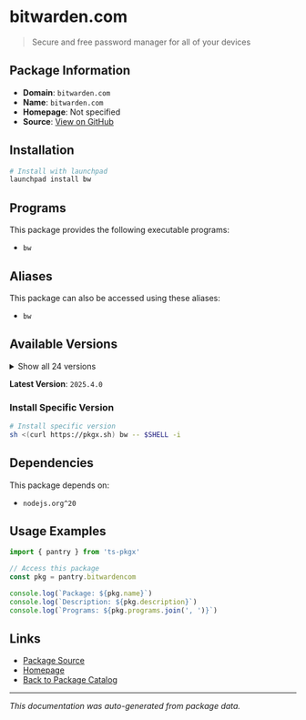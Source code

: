# bitwarden.com

> Secure and free password manager for all of your devices

## Package Information

- **Domain**: `bitwarden.com`
- **Name**: `bitwarden.com`
- **Homepage**: Not specified
- **Source**: [View on GitHub](https://github.com/pkgxdev/pantry/tree/main/projects/bitwarden.com/package.yml)

## Installation

```bash
# Install with launchpad
launchpad install bw
```

## Programs

This package provides the following executable programs:

- `bw`

## Aliases

This package can also be accessed using these aliases:

- `bw`

## Available Versions

<details>
<summary>Show all 24 versions</summary>

- `2025.4.0`, `2025.3.0`, `2025.2.0`, `2025.1.3`, `2025.1.2`
- `2025.1.1`, `2025.1.0`, `2024.12.0`, `2024.11.1`, `2024.11.0`
- `2024.10.0`, `2024.9.0`, `2024.8.2`, `2024.8.1`, `2024.7.2`
- `2024.7.1`, `2024.6.1`, `2024.6.0`, `2024.4.1`, `2024.4.0`
- `2024.3.1`, `2024.2.1`, `2024.2.0`, `1.22.1`

</details>

**Latest Version**: `2025.4.0`

### Install Specific Version

```bash
# Install specific version
sh <(curl https://pkgx.sh) bw -- $SHELL -i
```

## Dependencies

This package depends on:

- `nodejs.org^20`

## Usage Examples

```typescript
import { pantry } from 'ts-pkgx'

// Access this package
const pkg = pantry.bitwardencom

console.log(`Package: ${pkg.name}`)
console.log(`Description: ${pkg.description}`)
console.log(`Programs: ${pkg.programs.join(', ')}`)
```

## Links

- [Package Source](https://github.com/pkgxdev/pantry/tree/main/projects/bitwarden.com/package.yml)
- [Homepage](#)
- [Back to Package Catalog](../package-catalog.md)

---

*This documentation was auto-generated from package data.*
